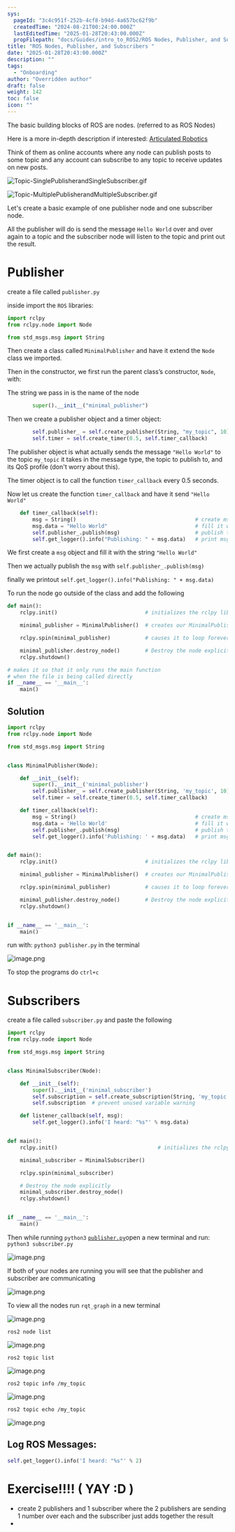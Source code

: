 ```yaml
---
sys:
  pageId: "3c4c951f-252b-4cf8-b94d-4a657bc62f9b"
  createdTime: "2024-08-21T00:24:00.000Z"
  lastEditedTime: "2025-01-28T20:43:00.000Z"
  propFilepath: "docs/Guides/intro_to_ROS2/ROS Nodes, Publisher, and Subscribers .md"
title: "ROS Nodes, Publisher, and Subscribers "
date: "2025-01-28T20:43:00.000Z"
description: ""
tags:
  - "Onboarding"
author: "Overridden author"
draft: false
weight: 142
toc: false
icon: ""
---
```


The basic building blocks of ROS are nodes. (referred to as ROS Nodes)

Here is a more in-depth description if interested: [Articulated Robotics](https://articulatedrobotics.xyz/tutorials/ready-for-ros/ros-overview#2-nodes)

Think of them as online accounts where any node can publish posts to some topic and any account can subscribe to any topic to receive updates on new posts.

![Topic-SinglePublisherandSingleSubscriber.gif](https://docs.ros.org/en/humble/_images/Topic-SinglePublisherandSingleSubscriber.gif)

![Topic-MultiplePublisherandMultipleSubscriber.gif](https://docs.ros.org/en/humble/_images/Topic-MultiplePublisherandMultipleSubscriber.gif)

Let's create a basic example of one publisher node and one subscriber node.

All the publisher will do is send the message `Hello World` over and over again to a topic and the subscriber node will listen to the topic and print out the result.

# Publisher

create a file called `publisher.py` 

inside import the `ROS` libraries:

```python
import rclpy
from rclpy.node import Node

from std_msgs.msg import String
```

Then create a class called `MinimalPublisher` and have it extend the `Node` class we imported.

Then in the constructor, we first run the parent class’s constructor, `Node`, with:

The string we pass in is the name of the node

```python
        super().__init__("minimal_publisher")
```

Then we create a publisher object and a timer object:

```python
        self.publisher_ = self.create_publisher(String, "my_topic", 10)
        self.timer = self.create_timer(0.5, self.timer_callback)
```

The publisher object is what actually sends the message `"Hello World"` to the topic `my_topic` it takes in the message type, the topic to publish to, and its QoS profile (don't worry about this).

The timer object is to call the function `timer_callback` every 0.5 seconds.

Now let us create the function `timer_callback` and have it send `"Hello World"`

```python
    def timer_callback(self):
        msg = String()                                      # create msg object
        msg.data = "Hello World"                            # fill it with data
        self.publisher_.publish(msg)                        # publish the message
        self.get_logger().info("Publishing: " + msg.data)   # print msg
```

We first create a `msg` object and fill it with the string `"Hello World"`

Then we actually publish the `msg` with `self.publisher_.publish(msg)`

finally we printout `self.get_logger().info("Publishing: " + msg.data)`

To run the node go outside of the class and add the following

```python
def main():
    rclpy.init()                            # initializes the rclpy library

    minimal_publisher = MinimalPublisher()  # creates our MinimalPublisher object

    rclpy.spin(minimal_publisher)           # causes it to loop forever

    minimal_publisher.destroy_node()        # Destroy the node explicitly
    rclpy.shutdown()

# makes it so that it only runs the main function
# when the file is being called directly
if __name__ == '__main__': 
    main()
```

## Solution

```python
import rclpy
from rclpy.node import Node

from std_msgs.msg import String


class MinimalPublisher(Node):

    def __init__(self):
        super().__init__('minimal_publisher')
        self.publisher_ = self.create_publisher(String, 'my_topic', 10)
        self.timer = self.create_timer(0.5, self.timer_callback)

    def timer_callback(self):
        msg = String()                                      # create msg object
        msg.data = 'Hello World'                            # fill it with data
        self.publisher_.publish(msg)                        # publish the message
        self.get_logger().info('Publishing: ' + msg.data)   # print msg


def main():
    rclpy.init()                            # initializes the rclpy library

    minimal_publisher = MinimalPublisher()  # creates our MinimalPublisher object

    rclpy.spin(minimal_publisher)           # causes it to loop forever

    minimal_publisher.destroy_node()        # Destroy the node explicitly
    rclpy.shutdown()


if __name__ == '__main__':
    main()
```

run with: `python3 publisher.py` in the terminal

![image.png](https://prod-files-secure.s3.us-west-2.amazonaws.com/d518164a-d88e-44d1-a4ee-3adb3bd8bce0/9214accb-ad5b-44f1-a31c-b3167c59138b/image.png?X-Amz-Algorithm=AWS4-HMAC-SHA256&X-Amz-Content-Sha256=UNSIGNED-PAYLOAD&X-Amz-Credential=ASIAZI2LB4666HY5Z2YF%2F20250128%2Fus-west-2%2Fs3%2Faws4_request&X-Amz-Date=20250128T230724Z&X-Amz-Expires=3600&X-Amz-Security-Token=IQoJb3JpZ2luX2VjEHcaCXVzLXdlc3QtMiJIMEYCIQC8tsUqTZqfDe%2B7Hqn15EammT1DoCnbbmEZkeZ5XgPWzgIhALc%2Ftquj9LgwEvPEcw2tGhTuIq90JByZzC5du9G0m0HRKv8DCH8QABoMNjM3NDIzMTgzODA1Igyl8usGv%2FFaOiRyLxwq3AMmzJB53bAAMhib7dYoYjewZktKy0PNQHjrWU%2BbcK%2B7l9HQ7nY7HgY5DAju02FcaT0yLlOl5wELPf0lcOAxxJ5ZzUhqZChx%2FrxJDHw5wiGyDSnxCLouqaGQqWydz3LnKCwpoQgN0DRaW3daJDaYNT162qRf%2B9NHHKXDg7VUKguCu8MnErRdv2cYrYinaw1oSx4kfSfyKySw%2BnbzxYzcCfesH2PNPToyH7aCw0asntncpF9ocXwc8tCVTDcmqCk1192%2BGgypkxJLvR09%2BZd1ONaC%2FzvFH2TrxXQuPX7Nms8FUbvbfIYluZmeZBbu6tsI2Dna2FhwScLi7OaXWXVXLrldxQbqlDrJklwQ2%2F6e%2BwhiVgWIM93e68hoAEjg6zQvOqIA5pAoRaGvDZqD18CIo59eDCXZ7PlNTik411iZFUsvSEu6vA3C%2Fi31Z2fntMLCXA94rjBj3ToApYO0uYMBoLoiGDpcx%2F5tov8%2Fj94uYZncYK0c%2BSQBr%2BrNXyCGnetiXSbXPh3q5e%2BLIXFj34TGgXosb5%2B9Wpx8o1tQ2EISRwqBlIhr9p2iomxmcGHA3HWCVVBDsfKvqHEpWkjI9p1VJFuLxR7ovfgc9%2BUq5Bzhw1bHOwCeXSKhPJErOxeoHDDgseW8BjqkAQTClA1tyUUBVuBjzPNktGUPX4T6PkYW8VB3YvxpG22IFle22UkFzT4XabB4RbJukop8%2BVw2aqrJamqrfa38ow6dG0WrpXCtO%2BfcAo%2FscgaQf1wUc9Gj4A6FT9MESAaEJ66KKOMBitEdjABPtxwDqjLazfqCLx2N8kBLPVJ12YtUELjMLsJEE4fvhANeBZ2enRsNCBVReHK5TSsvUK3QAp7FNnsj&X-Amz-Signature=8d8df24c492fcb885546981434838045cca7551d53aca15b0c26af7e83d21568&X-Amz-SignedHeaders=host&x-id=GetObject)

To stop the programs do `ctrl+c`

# Subscribers

create a file called `subscriber.py` and paste the following

```python
import rclpy
from rclpy.node import Node

from std_msgs.msg import String


class MinimalSubscriber(Node):

    def __init__(self):
        super().__init__('minimal_subscriber')
        self.subscription = self.create_subscription(String, 'my_topic', self.listener_callback, 10)
        self.subscription  # prevent unused variable warning

    def listener_callback(self, msg):
        self.get_logger().info('I heard: "%s"' % msg.data)


def main():
    rclpy.init()                                # initializes the rclpy library

    minimal_subscriber = MinimalSubscriber()

    rclpy.spin(minimal_subscriber)

    # Destroy the node explicitly
    minimal_subscriber.destroy_node()
    rclpy.shutdown()


if __name__ == '__main__':
    main()
```

Then while running `python3` [`publisher.py`](http://publisher.py/)open a new terminal and run: `python3 subscriber.py` 

![image.png](https://prod-files-secure.s3.us-west-2.amazonaws.com/d518164a-d88e-44d1-a4ee-3adb3bd8bce0/611fccf2-c738-4dbd-94e9-98f209092866/image.png?X-Amz-Algorithm=AWS4-HMAC-SHA256&X-Amz-Content-Sha256=UNSIGNED-PAYLOAD&X-Amz-Credential=ASIAZI2LB4666HY5Z2YF%2F20250128%2Fus-west-2%2Fs3%2Faws4_request&X-Amz-Date=20250128T230724Z&X-Amz-Expires=3600&X-Amz-Security-Token=IQoJb3JpZ2luX2VjEHcaCXVzLXdlc3QtMiJIMEYCIQC8tsUqTZqfDe%2B7Hqn15EammT1DoCnbbmEZkeZ5XgPWzgIhALc%2Ftquj9LgwEvPEcw2tGhTuIq90JByZzC5du9G0m0HRKv8DCH8QABoMNjM3NDIzMTgzODA1Igyl8usGv%2FFaOiRyLxwq3AMmzJB53bAAMhib7dYoYjewZktKy0PNQHjrWU%2BbcK%2B7l9HQ7nY7HgY5DAju02FcaT0yLlOl5wELPf0lcOAxxJ5ZzUhqZChx%2FrxJDHw5wiGyDSnxCLouqaGQqWydz3LnKCwpoQgN0DRaW3daJDaYNT162qRf%2B9NHHKXDg7VUKguCu8MnErRdv2cYrYinaw1oSx4kfSfyKySw%2BnbzxYzcCfesH2PNPToyH7aCw0asntncpF9ocXwc8tCVTDcmqCk1192%2BGgypkxJLvR09%2BZd1ONaC%2FzvFH2TrxXQuPX7Nms8FUbvbfIYluZmeZBbu6tsI2Dna2FhwScLi7OaXWXVXLrldxQbqlDrJklwQ2%2F6e%2BwhiVgWIM93e68hoAEjg6zQvOqIA5pAoRaGvDZqD18CIo59eDCXZ7PlNTik411iZFUsvSEu6vA3C%2Fi31Z2fntMLCXA94rjBj3ToApYO0uYMBoLoiGDpcx%2F5tov8%2Fj94uYZncYK0c%2BSQBr%2BrNXyCGnetiXSbXPh3q5e%2BLIXFj34TGgXosb5%2B9Wpx8o1tQ2EISRwqBlIhr9p2iomxmcGHA3HWCVVBDsfKvqHEpWkjI9p1VJFuLxR7ovfgc9%2BUq5Bzhw1bHOwCeXSKhPJErOxeoHDDgseW8BjqkAQTClA1tyUUBVuBjzPNktGUPX4T6PkYW8VB3YvxpG22IFle22UkFzT4XabB4RbJukop8%2BVw2aqrJamqrfa38ow6dG0WrpXCtO%2BfcAo%2FscgaQf1wUc9Gj4A6FT9MESAaEJ66KKOMBitEdjABPtxwDqjLazfqCLx2N8kBLPVJ12YtUELjMLsJEE4fvhANeBZ2enRsNCBVReHK5TSsvUK3QAp7FNnsj&X-Amz-Signature=3ae6a023bcfa1bf95d0517270fc3e5858c1a7066a29320cde8c635f53fad64c6&X-Amz-SignedHeaders=host&x-id=GetObject)

If both of your nodes are running you will see that the publisher and subscriber are communicating

![image.png](https://prod-files-secure.s3.us-west-2.amazonaws.com/d518164a-d88e-44d1-a4ee-3adb3bd8bce0/eea428b5-1cf0-43bb-a30b-81cbaf6c5c78/image.png?X-Amz-Algorithm=AWS4-HMAC-SHA256&X-Amz-Content-Sha256=UNSIGNED-PAYLOAD&X-Amz-Credential=ASIAZI2LB4666HY5Z2YF%2F20250128%2Fus-west-2%2Fs3%2Faws4_request&X-Amz-Date=20250128T230724Z&X-Amz-Expires=3600&X-Amz-Security-Token=IQoJb3JpZ2luX2VjEHcaCXVzLXdlc3QtMiJIMEYCIQC8tsUqTZqfDe%2B7Hqn15EammT1DoCnbbmEZkeZ5XgPWzgIhALc%2Ftquj9LgwEvPEcw2tGhTuIq90JByZzC5du9G0m0HRKv8DCH8QABoMNjM3NDIzMTgzODA1Igyl8usGv%2FFaOiRyLxwq3AMmzJB53bAAMhib7dYoYjewZktKy0PNQHjrWU%2BbcK%2B7l9HQ7nY7HgY5DAju02FcaT0yLlOl5wELPf0lcOAxxJ5ZzUhqZChx%2FrxJDHw5wiGyDSnxCLouqaGQqWydz3LnKCwpoQgN0DRaW3daJDaYNT162qRf%2B9NHHKXDg7VUKguCu8MnErRdv2cYrYinaw1oSx4kfSfyKySw%2BnbzxYzcCfesH2PNPToyH7aCw0asntncpF9ocXwc8tCVTDcmqCk1192%2BGgypkxJLvR09%2BZd1ONaC%2FzvFH2TrxXQuPX7Nms8FUbvbfIYluZmeZBbu6tsI2Dna2FhwScLi7OaXWXVXLrldxQbqlDrJklwQ2%2F6e%2BwhiVgWIM93e68hoAEjg6zQvOqIA5pAoRaGvDZqD18CIo59eDCXZ7PlNTik411iZFUsvSEu6vA3C%2Fi31Z2fntMLCXA94rjBj3ToApYO0uYMBoLoiGDpcx%2F5tov8%2Fj94uYZncYK0c%2BSQBr%2BrNXyCGnetiXSbXPh3q5e%2BLIXFj34TGgXosb5%2B9Wpx8o1tQ2EISRwqBlIhr9p2iomxmcGHA3HWCVVBDsfKvqHEpWkjI9p1VJFuLxR7ovfgc9%2BUq5Bzhw1bHOwCeXSKhPJErOxeoHDDgseW8BjqkAQTClA1tyUUBVuBjzPNktGUPX4T6PkYW8VB3YvxpG22IFle22UkFzT4XabB4RbJukop8%2BVw2aqrJamqrfa38ow6dG0WrpXCtO%2BfcAo%2FscgaQf1wUc9Gj4A6FT9MESAaEJ66KKOMBitEdjABPtxwDqjLazfqCLx2N8kBLPVJ12YtUELjMLsJEE4fvhANeBZ2enRsNCBVReHK5TSsvUK3QAp7FNnsj&X-Amz-Signature=416ee3dbc2f394ed713795eb89b9aec8753105cd9dbb895d954b49ac3d8f78d2&X-Amz-SignedHeaders=host&x-id=GetObject)

To view all the nodes run `rqt_graph` in a new terminal

![image.png](https://prod-files-secure.s3.us-west-2.amazonaws.com/d518164a-d88e-44d1-a4ee-3adb3bd8bce0/1d98e964-4318-4d62-b5c4-8c8f78368598/image.png?X-Amz-Algorithm=AWS4-HMAC-SHA256&X-Amz-Content-Sha256=UNSIGNED-PAYLOAD&X-Amz-Credential=ASIAZI2LB4666HY5Z2YF%2F20250128%2Fus-west-2%2Fs3%2Faws4_request&X-Amz-Date=20250128T230724Z&X-Amz-Expires=3600&X-Amz-Security-Token=IQoJb3JpZ2luX2VjEHcaCXVzLXdlc3QtMiJIMEYCIQC8tsUqTZqfDe%2B7Hqn15EammT1DoCnbbmEZkeZ5XgPWzgIhALc%2Ftquj9LgwEvPEcw2tGhTuIq90JByZzC5du9G0m0HRKv8DCH8QABoMNjM3NDIzMTgzODA1Igyl8usGv%2FFaOiRyLxwq3AMmzJB53bAAMhib7dYoYjewZktKy0PNQHjrWU%2BbcK%2B7l9HQ7nY7HgY5DAju02FcaT0yLlOl5wELPf0lcOAxxJ5ZzUhqZChx%2FrxJDHw5wiGyDSnxCLouqaGQqWydz3LnKCwpoQgN0DRaW3daJDaYNT162qRf%2B9NHHKXDg7VUKguCu8MnErRdv2cYrYinaw1oSx4kfSfyKySw%2BnbzxYzcCfesH2PNPToyH7aCw0asntncpF9ocXwc8tCVTDcmqCk1192%2BGgypkxJLvR09%2BZd1ONaC%2FzvFH2TrxXQuPX7Nms8FUbvbfIYluZmeZBbu6tsI2Dna2FhwScLi7OaXWXVXLrldxQbqlDrJklwQ2%2F6e%2BwhiVgWIM93e68hoAEjg6zQvOqIA5pAoRaGvDZqD18CIo59eDCXZ7PlNTik411iZFUsvSEu6vA3C%2Fi31Z2fntMLCXA94rjBj3ToApYO0uYMBoLoiGDpcx%2F5tov8%2Fj94uYZncYK0c%2BSQBr%2BrNXyCGnetiXSbXPh3q5e%2BLIXFj34TGgXosb5%2B9Wpx8o1tQ2EISRwqBlIhr9p2iomxmcGHA3HWCVVBDsfKvqHEpWkjI9p1VJFuLxR7ovfgc9%2BUq5Bzhw1bHOwCeXSKhPJErOxeoHDDgseW8BjqkAQTClA1tyUUBVuBjzPNktGUPX4T6PkYW8VB3YvxpG22IFle22UkFzT4XabB4RbJukop8%2BVw2aqrJamqrfa38ow6dG0WrpXCtO%2BfcAo%2FscgaQf1wUc9Gj4A6FT9MESAaEJ66KKOMBitEdjABPtxwDqjLazfqCLx2N8kBLPVJ12YtUELjMLsJEE4fvhANeBZ2enRsNCBVReHK5TSsvUK3QAp7FNnsj&X-Amz-Signature=a90790af317558d2606131c3d243ea6b938595eb068878ba85f4f6b7fc623089&X-Amz-SignedHeaders=host&x-id=GetObject)

`ros2 node list`

![image.png](https://prod-files-secure.s3.us-west-2.amazonaws.com/d518164a-d88e-44d1-a4ee-3adb3bd8bce0/680ac8cf-e6d9-4164-9ece-5b9a6fccffee/image.png?X-Amz-Algorithm=AWS4-HMAC-SHA256&X-Amz-Content-Sha256=UNSIGNED-PAYLOAD&X-Amz-Credential=ASIAZI2LB4666HY5Z2YF%2F20250128%2Fus-west-2%2Fs3%2Faws4_request&X-Amz-Date=20250128T230724Z&X-Amz-Expires=3600&X-Amz-Security-Token=IQoJb3JpZ2luX2VjEHcaCXVzLXdlc3QtMiJIMEYCIQC8tsUqTZqfDe%2B7Hqn15EammT1DoCnbbmEZkeZ5XgPWzgIhALc%2Ftquj9LgwEvPEcw2tGhTuIq90JByZzC5du9G0m0HRKv8DCH8QABoMNjM3NDIzMTgzODA1Igyl8usGv%2FFaOiRyLxwq3AMmzJB53bAAMhib7dYoYjewZktKy0PNQHjrWU%2BbcK%2B7l9HQ7nY7HgY5DAju02FcaT0yLlOl5wELPf0lcOAxxJ5ZzUhqZChx%2FrxJDHw5wiGyDSnxCLouqaGQqWydz3LnKCwpoQgN0DRaW3daJDaYNT162qRf%2B9NHHKXDg7VUKguCu8MnErRdv2cYrYinaw1oSx4kfSfyKySw%2BnbzxYzcCfesH2PNPToyH7aCw0asntncpF9ocXwc8tCVTDcmqCk1192%2BGgypkxJLvR09%2BZd1ONaC%2FzvFH2TrxXQuPX7Nms8FUbvbfIYluZmeZBbu6tsI2Dna2FhwScLi7OaXWXVXLrldxQbqlDrJklwQ2%2F6e%2BwhiVgWIM93e68hoAEjg6zQvOqIA5pAoRaGvDZqD18CIo59eDCXZ7PlNTik411iZFUsvSEu6vA3C%2Fi31Z2fntMLCXA94rjBj3ToApYO0uYMBoLoiGDpcx%2F5tov8%2Fj94uYZncYK0c%2BSQBr%2BrNXyCGnetiXSbXPh3q5e%2BLIXFj34TGgXosb5%2B9Wpx8o1tQ2EISRwqBlIhr9p2iomxmcGHA3HWCVVBDsfKvqHEpWkjI9p1VJFuLxR7ovfgc9%2BUq5Bzhw1bHOwCeXSKhPJErOxeoHDDgseW8BjqkAQTClA1tyUUBVuBjzPNktGUPX4T6PkYW8VB3YvxpG22IFle22UkFzT4XabB4RbJukop8%2BVw2aqrJamqrfa38ow6dG0WrpXCtO%2BfcAo%2FscgaQf1wUc9Gj4A6FT9MESAaEJ66KKOMBitEdjABPtxwDqjLazfqCLx2N8kBLPVJ12YtUELjMLsJEE4fvhANeBZ2enRsNCBVReHK5TSsvUK3QAp7FNnsj&X-Amz-Signature=06820b8185c2969b00c8e1941dd5083a29b2c985e4252576ff41b044c961a91a&X-Amz-SignedHeaders=host&x-id=GetObject)

`ros2 topic list`

![image.png](https://prod-files-secure.s3.us-west-2.amazonaws.com/d518164a-d88e-44d1-a4ee-3adb3bd8bce0/eee2ebe1-27ef-4a4a-96fb-2ca54126fb29/image.png?X-Amz-Algorithm=AWS4-HMAC-SHA256&X-Amz-Content-Sha256=UNSIGNED-PAYLOAD&X-Amz-Credential=ASIAZI2LB4666HY5Z2YF%2F20250128%2Fus-west-2%2Fs3%2Faws4_request&X-Amz-Date=20250128T230724Z&X-Amz-Expires=3600&X-Amz-Security-Token=IQoJb3JpZ2luX2VjEHcaCXVzLXdlc3QtMiJIMEYCIQC8tsUqTZqfDe%2B7Hqn15EammT1DoCnbbmEZkeZ5XgPWzgIhALc%2Ftquj9LgwEvPEcw2tGhTuIq90JByZzC5du9G0m0HRKv8DCH8QABoMNjM3NDIzMTgzODA1Igyl8usGv%2FFaOiRyLxwq3AMmzJB53bAAMhib7dYoYjewZktKy0PNQHjrWU%2BbcK%2B7l9HQ7nY7HgY5DAju02FcaT0yLlOl5wELPf0lcOAxxJ5ZzUhqZChx%2FrxJDHw5wiGyDSnxCLouqaGQqWydz3LnKCwpoQgN0DRaW3daJDaYNT162qRf%2B9NHHKXDg7VUKguCu8MnErRdv2cYrYinaw1oSx4kfSfyKySw%2BnbzxYzcCfesH2PNPToyH7aCw0asntncpF9ocXwc8tCVTDcmqCk1192%2BGgypkxJLvR09%2BZd1ONaC%2FzvFH2TrxXQuPX7Nms8FUbvbfIYluZmeZBbu6tsI2Dna2FhwScLi7OaXWXVXLrldxQbqlDrJklwQ2%2F6e%2BwhiVgWIM93e68hoAEjg6zQvOqIA5pAoRaGvDZqD18CIo59eDCXZ7PlNTik411iZFUsvSEu6vA3C%2Fi31Z2fntMLCXA94rjBj3ToApYO0uYMBoLoiGDpcx%2F5tov8%2Fj94uYZncYK0c%2BSQBr%2BrNXyCGnetiXSbXPh3q5e%2BLIXFj34TGgXosb5%2B9Wpx8o1tQ2EISRwqBlIhr9p2iomxmcGHA3HWCVVBDsfKvqHEpWkjI9p1VJFuLxR7ovfgc9%2BUq5Bzhw1bHOwCeXSKhPJErOxeoHDDgseW8BjqkAQTClA1tyUUBVuBjzPNktGUPX4T6PkYW8VB3YvxpG22IFle22UkFzT4XabB4RbJukop8%2BVw2aqrJamqrfa38ow6dG0WrpXCtO%2BfcAo%2FscgaQf1wUc9Gj4A6FT9MESAaEJ66KKOMBitEdjABPtxwDqjLazfqCLx2N8kBLPVJ12YtUELjMLsJEE4fvhANeBZ2enRsNCBVReHK5TSsvUK3QAp7FNnsj&X-Amz-Signature=0321d8a3eef6bde6f044dff83ce24cacaa19a7c2104276cf0c9d81fe4944bf86&X-Amz-SignedHeaders=host&x-id=GetObject)

`ros2 topic info /my_topic`

![image.png](https://prod-files-secure.s3.us-west-2.amazonaws.com/d518164a-d88e-44d1-a4ee-3adb3bd8bce0/6288ef12-cb9e-406f-b9eb-65feed3a9011/image.png?X-Amz-Algorithm=AWS4-HMAC-SHA256&X-Amz-Content-Sha256=UNSIGNED-PAYLOAD&X-Amz-Credential=ASIAZI2LB4666HY5Z2YF%2F20250128%2Fus-west-2%2Fs3%2Faws4_request&X-Amz-Date=20250128T230724Z&X-Amz-Expires=3600&X-Amz-Security-Token=IQoJb3JpZ2luX2VjEHcaCXVzLXdlc3QtMiJIMEYCIQC8tsUqTZqfDe%2B7Hqn15EammT1DoCnbbmEZkeZ5XgPWzgIhALc%2Ftquj9LgwEvPEcw2tGhTuIq90JByZzC5du9G0m0HRKv8DCH8QABoMNjM3NDIzMTgzODA1Igyl8usGv%2FFaOiRyLxwq3AMmzJB53bAAMhib7dYoYjewZktKy0PNQHjrWU%2BbcK%2B7l9HQ7nY7HgY5DAju02FcaT0yLlOl5wELPf0lcOAxxJ5ZzUhqZChx%2FrxJDHw5wiGyDSnxCLouqaGQqWydz3LnKCwpoQgN0DRaW3daJDaYNT162qRf%2B9NHHKXDg7VUKguCu8MnErRdv2cYrYinaw1oSx4kfSfyKySw%2BnbzxYzcCfesH2PNPToyH7aCw0asntncpF9ocXwc8tCVTDcmqCk1192%2BGgypkxJLvR09%2BZd1ONaC%2FzvFH2TrxXQuPX7Nms8FUbvbfIYluZmeZBbu6tsI2Dna2FhwScLi7OaXWXVXLrldxQbqlDrJklwQ2%2F6e%2BwhiVgWIM93e68hoAEjg6zQvOqIA5pAoRaGvDZqD18CIo59eDCXZ7PlNTik411iZFUsvSEu6vA3C%2Fi31Z2fntMLCXA94rjBj3ToApYO0uYMBoLoiGDpcx%2F5tov8%2Fj94uYZncYK0c%2BSQBr%2BrNXyCGnetiXSbXPh3q5e%2BLIXFj34TGgXosb5%2B9Wpx8o1tQ2EISRwqBlIhr9p2iomxmcGHA3HWCVVBDsfKvqHEpWkjI9p1VJFuLxR7ovfgc9%2BUq5Bzhw1bHOwCeXSKhPJErOxeoHDDgseW8BjqkAQTClA1tyUUBVuBjzPNktGUPX4T6PkYW8VB3YvxpG22IFle22UkFzT4XabB4RbJukop8%2BVw2aqrJamqrfa38ow6dG0WrpXCtO%2BfcAo%2FscgaQf1wUc9Gj4A6FT9MESAaEJ66KKOMBitEdjABPtxwDqjLazfqCLx2N8kBLPVJ12YtUELjMLsJEE4fvhANeBZ2enRsNCBVReHK5TSsvUK3QAp7FNnsj&X-Amz-Signature=1ac4cfe0c594f2c553e3cda1b6e5e41d0b34ff23c68d738c23a4818d61cdaa4c&X-Amz-SignedHeaders=host&x-id=GetObject)

`ros2 topic echo /my_topic`

![image.png](https://prod-files-secure.s3.us-west-2.amazonaws.com/d518164a-d88e-44d1-a4ee-3adb3bd8bce0/0a6fcb4d-422d-4a6c-a803-749ef4adf2c6/image.png?X-Amz-Algorithm=AWS4-HMAC-SHA256&X-Amz-Content-Sha256=UNSIGNED-PAYLOAD&X-Amz-Credential=ASIAZI2LB4666HY5Z2YF%2F20250128%2Fus-west-2%2Fs3%2Faws4_request&X-Amz-Date=20250128T230724Z&X-Amz-Expires=3600&X-Amz-Security-Token=IQoJb3JpZ2luX2VjEHcaCXVzLXdlc3QtMiJIMEYCIQC8tsUqTZqfDe%2B7Hqn15EammT1DoCnbbmEZkeZ5XgPWzgIhALc%2Ftquj9LgwEvPEcw2tGhTuIq90JByZzC5du9G0m0HRKv8DCH8QABoMNjM3NDIzMTgzODA1Igyl8usGv%2FFaOiRyLxwq3AMmzJB53bAAMhib7dYoYjewZktKy0PNQHjrWU%2BbcK%2B7l9HQ7nY7HgY5DAju02FcaT0yLlOl5wELPf0lcOAxxJ5ZzUhqZChx%2FrxJDHw5wiGyDSnxCLouqaGQqWydz3LnKCwpoQgN0DRaW3daJDaYNT162qRf%2B9NHHKXDg7VUKguCu8MnErRdv2cYrYinaw1oSx4kfSfyKySw%2BnbzxYzcCfesH2PNPToyH7aCw0asntncpF9ocXwc8tCVTDcmqCk1192%2BGgypkxJLvR09%2BZd1ONaC%2FzvFH2TrxXQuPX7Nms8FUbvbfIYluZmeZBbu6tsI2Dna2FhwScLi7OaXWXVXLrldxQbqlDrJklwQ2%2F6e%2BwhiVgWIM93e68hoAEjg6zQvOqIA5pAoRaGvDZqD18CIo59eDCXZ7PlNTik411iZFUsvSEu6vA3C%2Fi31Z2fntMLCXA94rjBj3ToApYO0uYMBoLoiGDpcx%2F5tov8%2Fj94uYZncYK0c%2BSQBr%2BrNXyCGnetiXSbXPh3q5e%2BLIXFj34TGgXosb5%2B9Wpx8o1tQ2EISRwqBlIhr9p2iomxmcGHA3HWCVVBDsfKvqHEpWkjI9p1VJFuLxR7ovfgc9%2BUq5Bzhw1bHOwCeXSKhPJErOxeoHDDgseW8BjqkAQTClA1tyUUBVuBjzPNktGUPX4T6PkYW8VB3YvxpG22IFle22UkFzT4XabB4RbJukop8%2BVw2aqrJamqrfa38ow6dG0WrpXCtO%2BfcAo%2FscgaQf1wUc9Gj4A6FT9MESAaEJ66KKOMBitEdjABPtxwDqjLazfqCLx2N8kBLPVJ12YtUELjMLsJEE4fvhANeBZ2enRsNCBVReHK5TSsvUK3QAp7FNnsj&X-Amz-Signature=70a054daa074a59721d7336f589fa121cc7ab4635005cf203eeea52e5293985d&X-Amz-SignedHeaders=host&x-id=GetObject)

## Log ROS Messages:

```python
self.get_logger().info('I heard: "%s"' % 2)
```

# Exercise!!!! ( YAY :D )

- create 2 publishers and 1 subscriber where the 2 publishers are sending 1 number over each and the subscriber just adds together the result
- 
